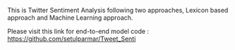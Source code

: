 This is Twitter Sentiment Analysis following two approaches, Lexicon based approach and Machine Learning approach.

Please visit this link for end-to-end model code : https://github.com/setulparmar/Tweet_Senti
